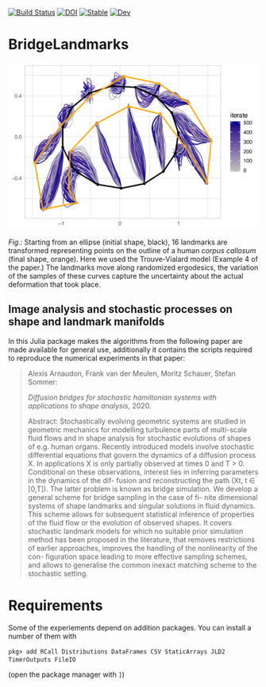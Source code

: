[![Build Status](https://travis-ci.com/mschauer/BridgeLandmarks.jl.svg?branch=master)](https://travis-ci.com/mschauer/BridgeLandmarks.jl)
[![DOI](https://zenodo.org/badge/DOI/10.5281/zenodo.3629353.svg)](https://doi.org/10.5281/zenodo.3629353)
[![Stable](https://img.shields.io/badge/docs-stable-blue.svg)](https://mschauer.github.io/BridgeLandmarks.jl/stable)
[![Dev](https://img.shields.io/badge/docs-dev-blue.svg)](https://mschauer.github.io/BridgeLandmarks.jl/dev)


# BridgeLandmarks 

   ![temp](bridges-overlaid.png)
   
*Fig.:* Starting from an ellipse (initial shape, black), 16 landmarks are transformed representing points on the outline of a human *corpus callosum* (final shape, orange). Here we used the Trouve-Vialard model (Example 4 of the paper.) The landmarks move along randomized ergodesics, the variation of the samples of these curves capture the uncertainty about the actual deformation that took place.

## Image analysis and stochastic processes on shape and landmark manifolds

In this Julia package makes the algorithms from the following paper
are made available for general use, additionally it contains the scripts required to reproduce the numerical experiments in that paper:

> Alexis Arnaudon, Frank van der Meulen, Moritz Schauer, Stefan Sommer:
> 
> *Diffusion bridges for stochastic hamiltonian systems with applications to shape analysis*, 2020.
>
> Abstract: Stochastically evolving geometric systems are studied in geometric mechanics for modelling turbulence parts of multi-scale fluid flows and in shape analysis for stochastic evolutions of shapes of e.g. human organs. Recently introduced models involve stochastic differential equations that govern the dynamics of a diffusion process X. In applications X is only partially observed at times 0 and T > 0. Conditional on these observations, interest lies in inferring parameters in the dynamics of the dif- fusion and reconstructing the path (Xt, t ∈ [0,T]). The latter problem is known as bridge simulation. We develop a general scheme for bridge sampling in the case of fi- nite dimensional systems of shape landmarks and singular solutions in fluid dynamics. This scheme allows for subsequent statistical inference of properties of the fluid flow or the evolution of observed shapes. It covers stochastic landmark models for which no suitable prior simulation method has been proposed in the literature, that removes restrictions of earlier approaches, improves the handling of the nonlinearity of the con- figuration space leading to more effective sampling schemes, and allows to generalise the common inexact matching scheme to the stochastic setting.


# Requirements
Some of the experiements depend on addition packages. You can install a number of them with 

```
pkg> add RCall Distributions DataFrames CSV StaticArrays JLD2 TimerOutputs FileIO
```
(open the package manager with `]`)

